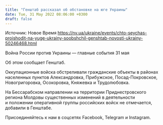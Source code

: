 ```yaml
---
title: "Генштаб рассказал об обстановке на юге Украины"
date: Tue, 31 May 2022 08:06:00 +0300
draft: false
---
```

Источник: Новое Время https://nv.ua/ukraine/events/chto-seychas-proishodit-na-yuge-ukrainy-soobshchil-genshtab-novosti-ukrainy-50246468.html


Война России против Украины — главные события 31 мая

Об этом сообщает Генштаб.

Оккупационные войска обстреливали гражданские объекты в районах населенных пунктов Александровка, Прибужское, Посад-Покровское, Новогригоровка, Осокоровка, Княжевка и Трудолюбовка.

На Бессарабском направлении на территории Приднестровского региона Молдовы существенных изменений в деятельности и положении оперативной группы российских войск не отмечается, добавили в Генштабе.

Присоединяйтесь к нам в соцсетях Facebook, Telegram и Instagram.
